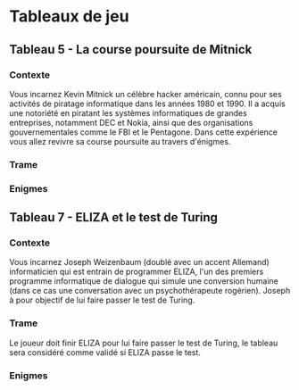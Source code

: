 # Tableaux de jeu
## Tableau 5 - La course poursuite de Mitnick
### Contexte
Vous incarnez Kevin Mitnick un célèbre hacker américain, connu pour ses activités de piratage informatique dans les années 1980 et 1990. Il a acquis une notoriété en piratant les systèmes informatiques de grandes entreprises, notamment DEC et Nokia, ainsi que des organisations gouvernementales comme le FBI et le Pentagone. Dans cette expérience vous allez revivre sa course poursuite au travers d'énigmes.
### Trame
### Enigmes
## Tableau 7 - ELIZA et le test de Turing
### Contexte
Vous incarnez Joseph Weizenbaum (doublé avec un accent Allemand) informaticien qui est entrain de programmer ELIZA, l'un des premiers programme informatique de dialogue qui simule une conversion humaine (dans ce cas une conversation avec un psychothérapeute rogérien). Joseph à pour objectif de lui faire passer le test de Turing.
### Trame
Le joueur doit finir ELIZA pour lui faire passer le test de Turing, le tableau sera considéré comme validé si ELIZA passe le test.
### Enigmes
